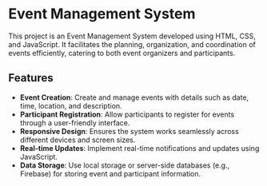 
# Event Management System

This project is an Event Management System developed using HTML, CSS, and JavaScript. It facilitates the planning, organization, and coordination of events efficiently, catering to both event organizers and participants.

## Features

- **Event Creation**: Create and manage events with details such as date, time, location, and description.
- **Participant Registration**: Allow participants to register for events through a user-friendly interface.
- **Responsive Design**: Ensures the system works seamlessly across different devices and screen sizes.
- **Real-time Updates**: Implement real-time notifications and updates using JavaScript.
- **Data Storage**: Use local storage or server-side databases (e.g., Firebase) for storing event and participant information.
